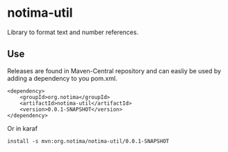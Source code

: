 # notima-util
Library to format text and number references.

## Use

Releases are found in Maven-Central repository and can easliy be used by adding a dependency to you pom.xml.

    <dependency>
        <groupId>org.notima</groupId>
        <artifactId>notima-util</artifactId>
        <version>0.0.1-SNAPSHOT</version>
    </dependency>

    
Or in karaf

	install -s mvn:org.notima/notima-util/0.0.1-SNAPSHOT
